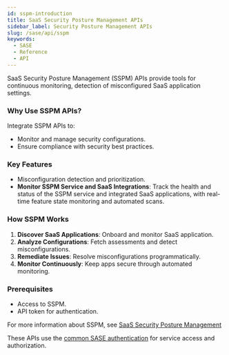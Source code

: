 ```yaml
---
id: sspm-introduction
title: SaaS Security Posture Management APIs
sidebar_label: Security Posture Management APIs
slug: /sase/api/sspm
keywords:
  - SASE
  - Reference
  - API
---
```


SaaS Security Posture Management (SSPM) APIs provide tools for continuous monitoring, detection of misconfigured SaaS application settings. 

### Why Use SSPM APIs?
Integrate SSPM APIs to:
- Monitor and manage security configurations.
- Ensure compliance with security best practices.

### Key Features
- Misconfiguration detection and prioritization.
- **Monitor SSPM Service and SaaS Integrations**: Track the health and status of the SSPM service and integrated SaaS applications, with real-time feature state monitoring and automated scans.

### How SSPM Works
1. **Discover SaaS Applications**: Onboard and monitor SaaS application.
2. **Analyze Configurations**: Fetch assessments and detect misconfigurations.
3. **Remediate Issues**: Resolve misconfigurations programmatically.
4. **Monitor Continuously**: Keep apps secure through automated monitoring.

### Prerequisites
- Access to SSPM.
- API token for authentication.

For more information about SSPM, see 
[SaaS Security Posture Management](https://docs.paloaltonetworks.com/saas-security/saas-security-admin/saas-security-sspm/get-started-with-sspm/whats-sspm)

These APIs use the [common SASE authentication](/sase/docs/getstarted) for service access and authorization.

